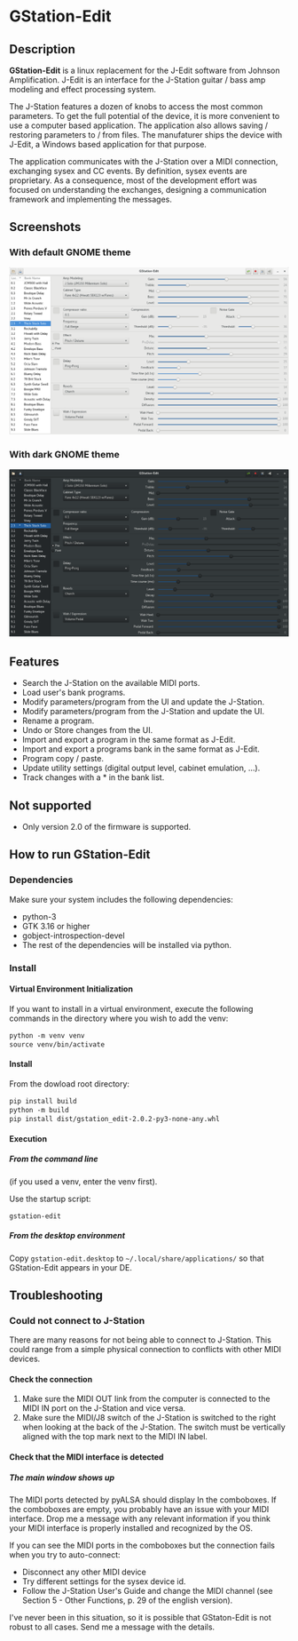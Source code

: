 # GStation-Edit

## Description

**GStation-Edit** is a linux replacement for the J-Edit software from Johnson
Amplification. J-Edit is an interface for the J-Station guitar / bass amp
modeling and effect processing system.

The J-Station features a dozen of knobs to access the most common parameters.
To get the full potential of the device, it is more convenient to use a computer
based application. The application also allows saving / restoring parameters
to / from files. The manufaturer ships the device with J-Edit, a Windows based
application for that purpose.

The application communicates with the J-Station over a MIDI connection,
exchanging sysex and CC events. By definition, sysex events are proprietary.
As a consequence, most of the development effort was focused on understanding the
exchanges, designing a communication framework and implementing the messages.

## Screenshots

### With default GNOME theme

![Default theme](assets/gstation-edit_default-theme.png)
<br/>

### With dark GNOME theme

![Dark theme](assets/gstation-edit_dark-theme.png)


## <a name='features'></a>Features

- Search the J-Station on the available MIDI ports.
- Load user's bank programs.
- Modify parameters/program from the UI and update the J-Station.
- Modify parameters/program from the J-Station and update the UI.
- Rename a program.
- Undo or Store changes from the UI.
- Import and export a program in the same format as J-Edit.
- Import and export a programs bank in the same format as J-Edit.
- Program copy / paste.
- Update utility settings (digital output level, cabinet emulation, ...).
- Track changes with a * in the bank list.

## Not supported

- Only version 2.0 of the firmware is supported.

## <a name='how_to_run'></a>How to run GStation-Edit

### Dependencies

Make sure your system includes the following dependencies:

- python-3
- GTK 3.16 or higher
- gobject-introspection-devel
- The rest of the dependencies will be installed via python.

### Install

#### Virtual Environment Initialization

If you want to install in a virtual environment, execute the following commands
in the directory where you wish to add the venv:

```
python -m venv venv
source venv/bin/activate
```

#### Install

From the dowload root directory:

```
pip install build
python -m build
pip install dist/gstation_edit-2.0.2-py3-none-any.whl
```

#### Execution

##### From the command line

(if you used a venv, enter the venv first).

Use the startup script:

```
gstation-edit
```

##### From the desktop environment

Copy `gstation-edit.desktop` to `~/.local/share/applications/` so that
GStation-Edit appears in your DE.

## Troubleshooting

### Could not connect to J-Station

There are many reasons for not being able to connect to J-Station.
This could range from a simple physical connection to conflicts
with other MIDI devices.

#### Check the connection

1. Make sure the MIDI OUT link from the computer is connected to
the MIDI IN port on the J-Station and vice versa.
2. Make sure the MIDI/J8 switch of the J-Station is switched to
the right when looking at the back of the J-Station. The switch must
be vertically aligned with the top mark next to the MIDI IN label.

#### Check that the MIDI interface is detected

##### The main window shows up

The MIDI ports detected by pyALSA should display In the comboboxes.
If the comboboxes are empty, you probably have an issue with your MIDI interface.
Drop me a message with any relevant information if you think your MIDI interface
is properly installed and recognized by the OS.

If you can see the MIDI ports in the comboboxes but the connection fails when
you try to auto-connect:

- Disconnect any other MIDI device
- Try different settings for the sysex device id.
- Follow the J-Station User's Guide and change the MIDI channel (see Section 5 -
Other Functions, p. 29 of the english version).

I've never been in this situation, so it is possible that GStaton-Edit is not
robust to all cases. Send me a message with the details.
